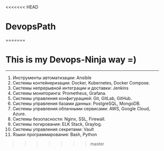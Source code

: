 <<<<<<< HEAD
# DevopsPath
=======
# This is my Devops-Ninja way =)
***
1. Инструменты автоматизации: Ansible
2. Системы контейнеризации: Docker, Kubernetes, Docker Compose.
3. Системы непрерывной интеграции и доставки: Jenkins
4. Системы мониторинга: Prometheus, Grafana.
5. Системы управления конфигурацией: Git, GitLab, GitHub.
6. Системы управления базами данных: PostgreSQL, MongoDB.
7. Системы управления облачными сервисами: AWS, Google Cloud, Azure.
8. Системы безопасности: Nginx, SSL, Firewall.
9. Системы логирования: ELK Stack, Graylog.
10. Системы управления секретами: Vault
11. Языки программирования: Bash, Python
>>>>>>> master
